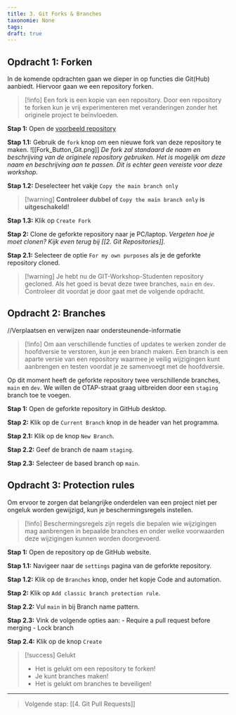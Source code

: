 ```yaml
---
title: 3. Git Forks & Branches
taxonomie: None
tags: 
draft: true
---
```

## Opdracht 1: Forken
In de komende opdrachten gaan we dieper in op functies die Git(Hub) aanbiedt. Hiervoor gaan we een repository forken.

> [!info] Een fork is een kopie van een repository. Door een repository te forken kun je vrij experimenteren met veranderingen zonder het originele project te beïnvloeden.

**Stap 1:** Open de [voorbeeld repository](https://google.com)

**Stap 1.1:** Gebruik de `fork` knop om een nieuwe fork van deze repository te maken.
	![[Fork_Button_Git.png]]
	*De fork zal standaard de naam en beschrijving van de originele repository gebruiken. Het is mogelijk om deze naam en beschrijving aan te passen. Dit is echter geen vereiste voor deze workshop.*

**Stap 1.2:** Deselecteer het vakje `Copy the main branch only`

> [!warning] **Controleer dubbel of `Copy the main branch only` is uitgeschakeld!**

**Stap 1.3:** Klik op `Create Fork`

**Stap 2:** Clone de geforkte repository naar je PC/laptop.
	*Vergeten hoe je moet clonen? Kijk even terug bij [[2. Git Repositories]].*

**Stap 2.1:** Selecteer de optie `For my own purposes` als je de geforkte repository cloned.


>[!warning] Je hebt nu de GIT-Workshop-Studenten repository gecloned. Als het goed is bevat deze twee branches, `main` en `dev`. Controleer dit voordat je door gaat met de volgende opdracht.

## Opdracht 2: Branches
//Verplaatsen en verwijzen naar ondersteunende-informatie
> [!info] Om aan verschillende functies of updates te werken zonder de hoofdversie te verstoren, kun je een branch maken. Een branch is een aparte versie van een repository waarmee je veilig wijzigingen kunt aanbrengen en testen voordat je ze samenvoegt met de hoofdversie.

Op dit moment heeft de geforkte repository twee verschillende branches, `main` en `dev`. We willen de OTAP-straat graag uitbreiden door een `staging` branch toe te voegen.

**Stap 1:** Open de geforkte repository in GitHub desktop.

**Stap 2:** Klik op de `Current Branch` knop in de header van het programma.

**Stap 2.1:** Klik op de knop `New Branch`.

**Stap 2.2:** Geef de branch de naam `staging`.

**Stap 2.3:** Selecteer de based branch op `main`.


## Opdracht 3: Protection rules
Om ervoor te zorgen dat belangrijke onderdelen van een project niet per ongeluk worden gewijzigd, kun je beschermingsregels instellen. 

> [!info] Beschermingsregels zijn regels die bepalen wie wijzigingen mag aanbrengen in bepaalde branches en onder welke voorwaarden deze wijzigingen kunnen worden doorgevoerd.

**Stap 1:** Open de repository op de GitHub website.

**Stap 1.1:** Navigeer naar de `settings` pagina van de geforkte repository.

**Stap 1.2:** Klik op de `Branches` knop, onder het kopje Code and automation.

**Stap 2:** Klik op `Add classic branch protection rule`.

**Stap 2.2:** Vul `main` in bij Branch name pattern.

**Stap 2.3:** Vink de volgende opties aan:
	- Require a pull request before merging
	- Lock branch

**Stap 2.4:** Klik op de knop `Create`


> [!success] Gelukt
> - Het is gelukt om een repository te forken!
> - Je kunt branches maken!
> - Het is gelukt om branches te beveiligen!


---
> Volgende stap: [[4. Git Pull Requests]]